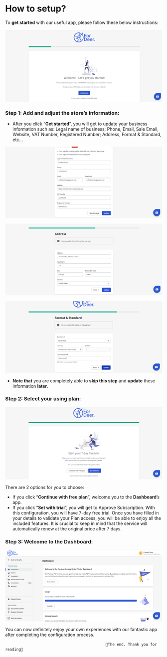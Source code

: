 # How to setup?

To **get started** with our useful app, please follow these below instructions:

![Screenshot (1).png](How%20to%20setup%20bb80c26fb49944dc9dacbc87d0868e87/Screenshot_(1).png)

### Step 1: Add and adjust the store’s information:

- After you click “**Get started**”, you will get to update your business information such as: Legal name of business; Phone, Email, Sale Email, Website, VAT Number, Registered Number; Address, Format & Standard, etc…

![Screenshot (2).png](How%20to%20setup%20bb80c26fb49944dc9dacbc87d0868e87/Screenshot_(2).png)

![Screenshot (3).png](How%20to%20setup%20bb80c26fb49944dc9dacbc87d0868e87/Screenshot_(3).png)

![Screenshot (4).png](How%20to%20setup%20bb80c26fb49944dc9dacbc87d0868e87/Screenshot_(4).png)

- **Note that** you are completely able to **skip this step** and **update** these information **later**.

### Step 2: Select your using plan:

![Screenshot (6).png](How%20to%20setup%20bb80c26fb49944dc9dacbc87d0868e87/Screenshot_(6).png)

There are 2 options for you to choose: 

- If you click “**Continue with free plan**”, welcome you to the **Dashboard**’s app.
- If you click “**Set with trial**”, you will get to Approve Subscription. With this configuration, you will have 7-day free trial. Once you have filled in your details to validate your Plan access, you will be able to enjoy all the included features. It is crucial to keep in mind that the service will automatically renew at the original price after 7 days.

### Step 3: Welcome to the Dashboard:

![Screenshot (7).png](How%20to%20setup%20bb80c26fb49944dc9dacbc87d0868e87/Screenshot_(7).png)

You can now definitely enjoy your own experiences with our fantastic app after completing the configuration process.

                                                

                                                 🥰The end. Thank you for reading🥰
